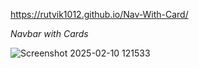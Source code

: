 https://rutvik1012.github.io/Nav-With-Card/

*Navbar with Cards*


![Screenshot 2025-02-10 121533](https://github.com/user-attachments/assets/28a7fe87-9db2-4136-97e8-899e3d4ae885)
